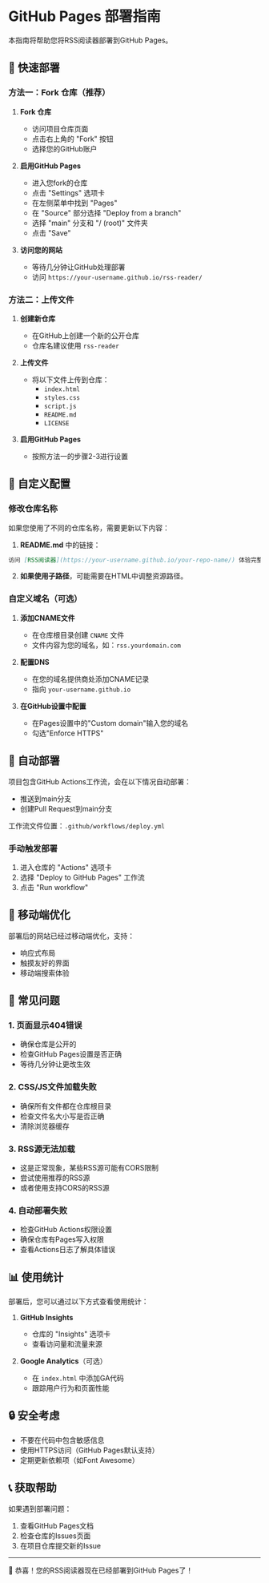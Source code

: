# GitHub Pages 部署指南

本指南将帮助您将RSS阅读器部署到GitHub Pages。

## 🚀 快速部署

### 方法一：Fork 仓库（推荐）

1. **Fork 仓库**
   - 访问项目仓库页面
   - 点击右上角的 "Fork" 按钮
   - 选择您的GitHub账户

2. **启用GitHub Pages**
   - 进入您fork的仓库
   - 点击 "Settings" 选项卡
   - 在左侧菜单中找到 "Pages"
   - 在 "Source" 部分选择 "Deploy from a branch"
   - 选择 "main" 分支和 "/ (root)" 文件夹
   - 点击 "Save"

3. **访问您的网站**
   - 等待几分钟让GitHub处理部署
   - 访问 `https://your-username.github.io/rss-reader/`

### 方法二：上传文件

1. **创建新仓库**
   - 在GitHub上创建一个新的公开仓库
   - 仓库名建议使用 `rss-reader`

2. **上传文件**
   - 将以下文件上传到仓库：
     - `index.html`
     - `styles.css`
     - `script.js`
     - `README.md`
     - `LICENSE`

3. **启用GitHub Pages**
   - 按照方法一的步骤2-3进行设置

## 🔧 自定义配置

### 修改仓库名称
如果您使用了不同的仓库名称，需要更新以下内容：

1. **README.md** 中的链接：
```markdown
访问 [RSS阅读器](https://your-username.github.io/your-repo-name/) 体验完整功能。
```

2. **如果使用子路径**，可能需要在HTML中调整资源路径。

### 自定义域名（可选）

1. **添加CNAME文件**
   - 在仓库根目录创建 `CNAME` 文件
   - 文件内容为您的域名，如：`rss.yourdomain.com`

2. **配置DNS**
   - 在您的域名提供商处添加CNAME记录
   - 指向 `your-username.github.io`

3. **在GitHub设置中配置**
   - 在Pages设置中的"Custom domain"输入您的域名
   - 勾选"Enforce HTTPS"

## 🔄 自动部署

项目包含GitHub Actions工作流，会在以下情况自动部署：

- 推送到main分支
- 创建Pull Request到main分支

工作流文件位置：`.github/workflows/deploy.yml`

### 手动触发部署

1. 进入仓库的 "Actions" 选项卡
2. 选择 "Deploy to GitHub Pages" 工作流
3. 点击 "Run workflow"

## 📱 移动端优化

部署后的网站已经过移动端优化，支持：

- 响应式布局
- 触摸友好的界面
- 移动端搜索体验

## 🐛 常见问题

### 1. 页面显示404错误
- 确保仓库是公开的
- 检查GitHub Pages设置是否正确
- 等待几分钟让更改生效

### 2. CSS/JS文件加载失败
- 确保所有文件都在仓库根目录
- 检查文件名大小写是否正确
- 清除浏览器缓存

### 3. RSS源无法加载
- 这是正常现象，某些RSS源可能有CORS限制
- 尝试使用推荐的RSS源
- 或者使用支持CORS的RSS源

### 4. 自动部署失败
- 检查GitHub Actions权限设置
- 确保仓库有Pages写入权限
- 查看Actions日志了解具体错误

## 📊 使用统计

部署后，您可以通过以下方式查看使用统计：

1. **GitHub Insights**
   - 仓库的 "Insights" 选项卡
   - 查看访问量和流量来源

2. **Google Analytics**（可选）
   - 在 `index.html` 中添加GA代码
   - 跟踪用户行为和页面性能

## 🔒 安全考虑

- 不要在代码中包含敏感信息
- 使用HTTPS访问（GitHub Pages默认支持）
- 定期更新依赖项（如Font Awesome）

## 📞 获取帮助

如果遇到部署问题：

1. 查看GitHub Pages文档
2. 检查仓库的Issues页面
3. 在项目仓库提交新的Issue

---

🎉 恭喜！您的RSS阅读器现在已经部署到GitHub Pages了！

